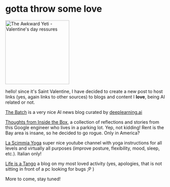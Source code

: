 # gotta throw some love

<a href="http://theawkwardyeti.com/comic/valentines-day-pressures/">
 <img alt="The Awkward Yeti - Valentine's day ressures" src="http://theawkwardyeti.com/wp-content/uploads/2015/02/0213_Heartbodystandards.png" height="200" ALIGN=”center”>
</a>

hello! since it's Saint Valentine, I have decided to create a new post to host links (yes, again links to other sources) to blogs and content I **love**, being AI related or not. 

[The Batch](https://www.deeplearning.ai/thebatch/?utm_source=social&utm_medium=twitter&utm_campaign=TheBatchAnnouncementAugust132019)
 is a very nice AI news blog curated by [deeplearning.ai](https://www.deeplearning.ai/)
 
[Thoughts from Inside the Box](https://frominsidethebox.com/), 
a collection of reflections and stories from this Google engineer who lives in a parking lot. Yep, not kidding! 
 Rent is the Bay area is insane, so he decided to go rogue. Only in America?
 
 [La Scimmia Yoga](https://www.youtube.com/user/LaScimmiaYoga) super nice youtube channel with yoga instructions for all levels and 
 virtually all purposes (improve posture, flexibility, mood, sleep, etc.). Italian only!
 
 [Life is a Tango](http://lifeisatango.blogspot.com/) a blog on my most loved activity 
 (yes, apologies, that is not sitting in front of a pc looking for bugs ;P )
 
 More to come, stay tuned!


